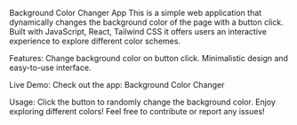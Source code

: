 Background Color Changer App
This is a simple web application that dynamically changes the background color of the page with a button click. Built with JavaScript, React, Tailwind CSS it offers users an interactive experience to explore different color schemes.

Features:
Change background color on button click.
Minimalistic design and easy-to-use interface.

Live Demo:
Check out the app: Background Color Changer

Usage:
Click the button to randomly change the background color.
Enjoy exploring different colors!
Feel free to contribute or report any issues!
